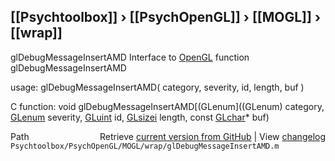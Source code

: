 ## [[Psychtoolbox]] &#8250; [[PsychOpenGL]] &#8250; [[MOGL]] &#8250; [[wrap]]

glDebugMessageInsertAMD  Interface to [OpenGL](OpenGL) function glDebugMessageInsertAMD  
  
usage:  glDebugMessageInsertAMD( category, severity, id, length, buf )  
  
C function:  void glDebugMessageInsertAMD[(GLenum]((GLenum) category, [GLenum](GLenum) severity, [GLuint](GLuint) id, [GLsizei](GLsizei) length, const [GLchar](GLchar)\* buf)  




<div class="code_header" style="text-align:right;">
  <span style="float:left;">Path&nbsp;&nbsp;</span> <span class="counter">Retrieve <a href=
  "https://raw.github.com/Psychtoolbox-3/Psychtoolbox-3/beta/Psychtoolbox/PsychOpenGL/MOGL/wrap/glDebugMessageInsertAMD.m">current version from GitHub</a> | View <a href=
  "https://github.com/Psychtoolbox-3/Psychtoolbox-3/commits/beta/Psychtoolbox/PsychOpenGL/MOGL/wrap/glDebugMessageInsertAMD.m">changelog</a></span>
</div>
<div class="code">
  <code>Psychtoolbox/PsychOpenGL/MOGL/wrap/glDebugMessageInsertAMD.m</code>
</div>

